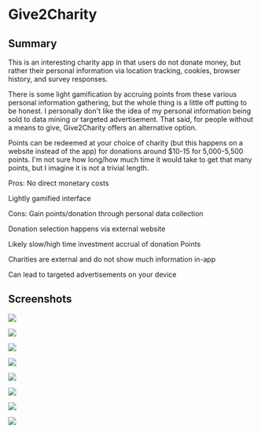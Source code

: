 # Give2Charity

## Summary
This is an interesting charity app in that users do not donate money, but rather their personal information via location tracking, cookies, browser history, and survey responses.

There is some light gamification by accruing points from these various personal information gathering, but the whole thing is a little off putting to be honest. I personally don't like the idea of my personal information being sold to data mining or targeted advertisement. That said, for people without a means to give, Give2Charity offers an alternative option.

Points can be redeemed at your choice of charity (but this happens on a website instead of the app) for donations around $10-15 for 5,000-5,500 points. I'm not sure how long/how much time it would take to get that many points, but I imagine it is not a trivial length.

Pros:
No direct monetary costs

Lightly gamified interface


Cons:
Gain points/donation through personal data collection

Donation selection happens via external website

Likely slow/high time investment accrual of donation Points

Charities are external and do not show much information in-app

Can lead to targeted advertisements on your device


## Screenshots
![](./img/Give2Charity_01.png)

![](./img/Give2Charity_02.png)

![](./img/Give2Charity_03.png)

![](./img/Give2Charity_04.png)

![](./img/Give2Charity_05.png)

![](./img/Give2Charity_06.png)

![](./img/Give2Charity_07.png)

![](./img/Give2Charity_08.png)
